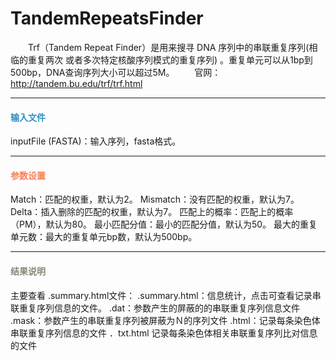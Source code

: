 # TandemRepeatsFinder
　　Trf（Tandem Repeat Finder）是用来搜寻 DNA 序列中的串联重复序列(相临的重复两次 或者多次特定核酸序列模式的重复序列) 。重复单元可以从1bp到500bp，DNA查询序列大小可以超过5M。 
　　官网：http://tandem.bu.edu/trf/trf.html
***
#### **<i class="fa fa-dot-circle-o" aria-hidden="true" style="color:#3090C7"></i><span style="color:#3090C7"> 输入文件**
inputFile (FASTA)：输入序列，fasta格式。
***
#### **<i class="fa fa-cog" aria-hidden="true" style="color:#F88158"></i> <span style="color:#F88158">参数设置**
<label id='match'>Match：</label>匹配的权重，默认为2。
<label id='mismatch'>Mismatch：</label>没有匹配的权重，默认为7。
<label id='delta'>Delta：</label>插入删除的匹配的权重，默认为7。
<label id='pm'>匹配上的概率：</label>匹配上的概率（PM），默认为80。
<label id='minscore'>最小匹配分值：</label>最小的匹配分值，默认为50。
<label id='maxPeriod'>最大的重复单元数：</label>最大的重复单元bp数，默认为500bp。

***
#### **<i class="fa fa-file-text" aria-hidden="true" style="color:#848b79"></i><span style="color:#848b79"> 结果说明**
主要查看 .summary.html文件：
.summary.html：信息统计，点击可查看记录串联重复序列信息的文件。
.dat：参数产生的屏蔽的的串联重复序列信息文件
.mask：参数产生的串联重复序列被屏蔽为Ｎ的序列文件
.html：记录每条染色体串联重复序列信息的文件
．txt.html 记录每条染色体相关串联重复序列比对信息的文件
<div style="text-align:center"><img data-src="1.png" width="500px" ></img></div>
<div style="text-align:center"><img data-src="2.png" width="500px" ></img></div>

